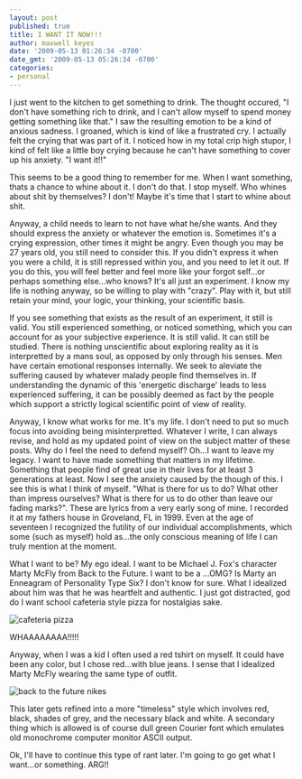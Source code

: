 ```yaml
---
layout: post
published: true
title: I WANT IT NOW!!!
author: maxwell keyes
date: '2009-05-13 01:26:34 -0700'
date_gmt: '2009-05-13 05:26:34 -0700'
categories:
- personal
---
```


I just went to the kitchen to get something to drink. The thought occured, "I don't have something rich to drink, and I can't allow
myself to spend money getting something like that." I saw the resulting emotion to be a kind of anxious sadness. I groaned, which is
kind of like a frustrated cry. I actually felt the crying that was part of it. I noticed how in my total crip high stupor, I kind of
felt like a little boy crying because he can't have something to cover up his anxiety. "I want it!!"

This seems to be a good thing to remember for me. When I want something, thats a chance to whine about it. I don't do that. I
stop myself. Who whines about shit by themselves? I don't! Maybe it's time that I start to whine about shit.

Anyway, a child needs to learn to not have what he/she wants. And they should express the anxiety or whatever the emotion is.
Sometimes it's a crying expression, other times it might be angry. Even though you may be 27 years old, you still need to
consider this. If you didn't express it when you were a child, it is still repressed within you, and you need to let it out.
If you do this, you will feel better and feel more like your forgot self...or perhaps something else...who knows? It's all
just an experiment. I know my life is nothing anyway, so be willing to play with "crazy". Play with it, but still retain
your mind, your logic, your thinking, your scientific basis.

If you see something that exists as the result of an experiment, it still is valid. You still experienced something, or noticed
something, which you can account for as your subjective experience. It is still valid. It can still be studied. There is nothing
unscientific about exploring reality as it is interpretted by a mans soul, as opposed by only through his senses. Men have certain
emotional responses internally. We seek to aleviate the suffering caused by whatever malady people find themselves in. If
understanding the dynamic of this 'energetic discharge' leads to less experienced suffering, it can be possibly deemed as
fact by the people which support a strictly logical scientific point of view of reality.

Anyway, I know what works for me. It's my life. I don't need to put so much focus into avoiding being misinterpretted. Whatever
I write, I can always revise, and hold as my updated point of view on the subject matter of these posts. Why do I feel the need
to defend myself? Oh...I want to leave my legacy. I want to have made something that matters in my lifetime. Something that
people find of great use in their lives for at least 3 generations at least. Now I see the anxiety caused by the though of this.
I see this is what I think of myself. "What is there for us to do? What other than impress ourselves? What is there for us to
do other than leave our fading marks?". These are lyrics from a very early song of mine. I recorded it at my fathers house in
Groveland, FL in 1999. Even at the age of seventeen I recognized the futility of our individual accomplishments, which some
(such as myself) hold as...the only conscious meaning of life I can truly mention at the moment.

What I want to be? My ego ideal. I want to be Michael J. Fox's character Marty McFly from Back to the Future. I want to be a
...OMG? Is Marty an Enneagram of Personality Type Six? I don't know for sure. What I idealized about him was that he was
heartfelt and authentic. I just got distracted, god do I want school cafeteria style pizza for nostalgias sake.

![cafeteria pizza](/assets/images/posts/square_cafeteria_pizza-300x214.jpg "cafeteria pizza")

WHAAAAAAAA!!!!!

Anyway, when I was a kid I often used a red tshirt on myself. It could have been any color, but I chose red...with blue jeans.
I sense that I idealized Marty McFly wearing the same type of outfit.

![back to the future nikes](/assets/images/posts/backtothefuturenikes-300x196.jpg "back to the future nikes")

This later gets refined into a more "timeless" style which involves red, black, shades of grey, and the necessary black and
white. A secondary thing which is allowed is of course dull green Courier font which emulates old monochrome computer monitor
ASCII output.

Ok, I'll have to continue this type of rant later. I'm going to go get what I want...or something. ARG!!

